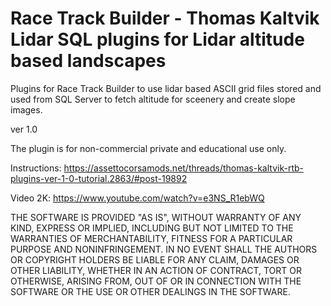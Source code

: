 # Race Track Builder - Thomas Kaltvik Lidar SQL plugins for Lidar altitude based landscapes


Plugins for Race Track Builder to use lidar based ASCII grid files stored and used from SQL Server to fetch altitude for sceenery and create slope images.

ver 1.0

The plugin is for non-commercial private and educational use only.

Instructions: https://assettocorsamods.net/threads/thomas-kaltvik-rtb-plugins-ver-1-0-tutorial.2863/#post-19892

Video 2K:  https://www.youtube.com/watch?v=e3NS_R1ebWQ

THE SOFTWARE IS PROVIDED "AS IS", WITHOUT WARRANTY OF ANY KIND,
EXPRESS OR IMPLIED, INCLUDING BUT NOT LIMITED TO THE WARRANTIES OF
MERCHANTABILITY, FITNESS FOR A PARTICULAR PURPOSE AND NONINFRINGEMENT.
IN NO EVENT SHALL THE AUTHORS OR COPYRIGHT HOLDERS BE LIABLE FOR ANY
CLAIM, DAMAGES OR OTHER LIABILITY, WHETHER IN AN ACTION OF CONTRACT,
TORT OR OTHERWISE, ARISING FROM, OUT OF OR IN CONNECTION WITH THE
SOFTWARE OR THE USE OR OTHER DEALINGS IN THE SOFTWARE.
